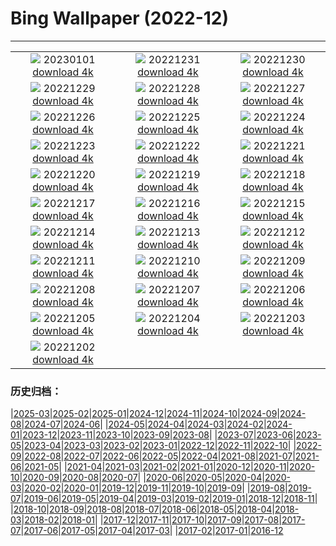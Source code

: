 # Bing Wallpaper (2022-12)
**************
| | | |
| :----: | :----: | :----: |
| ![](https://www.bing.com/th?id=OHR.SydneyNYE_EN-US3807524923_1920x1080.jpg) 20230101 [download 4k](https://www.bing.com/th?id=OHR.SydneyNYE_EN-US3807524923_UHD.jpg) | ![](https://www.bing.com/th?id=OHR.ChalkRock_EN-US3353441410_1920x1080.jpg) 20221231 [download 4k](https://www.bing.com/th?id=OHR.ChalkRock_EN-US3353441410_UHD.jpg) | ![](https://www.bing.com/th?id=OHR.ButterflyEffect_EN-US4238684091_1920x1080.jpg) 20221230 [download 4k](https://www.bing.com/th?id=OHR.ButterflyEffect_EN-US4238684091_UHD.jpg) |
| ![](https://www.bing.com/th?id=OHR.ChiesaBianca_EN-US6649530996_1920x1080.jpg) 20221229 [download 4k](https://www.bing.com/th?id=OHR.ChiesaBianca_EN-US6649530996_UHD.jpg) | ![](https://www.bing.com/th?id=OHR.BlueLagoon_EN-US6577382520_1920x1080.jpg) 20221228 [download 4k](https://www.bing.com/th?id=OHR.BlueLagoon_EN-US6577382520_UHD.jpg) | ![](https://www.bing.com/th?id=OHR.BeverleyWestwood_EN-US6464100653_1920x1080.jpg) 20221227 [download 4k](https://www.bing.com/th?id=OHR.BeverleyWestwood_EN-US6464100653_UHD.jpg) |
| ![](https://www.bing.com/th?id=OHR.ChristmasSouvenir_EN-US6355954352_1920x1080.jpg) 20221226 [download 4k](https://www.bing.com/th?id=OHR.ChristmasSouvenir_EN-US6355954352_UHD.jpg) | ![](https://www.bing.com/th?id=OHR.AmalgaTree_EN-US6271369167_1920x1080.jpg) 20221225 [download 4k](https://www.bing.com/th?id=OHR.AmalgaTree_EN-US6271369167_UHD.jpg) | ![](https://www.bing.com/th?id=OHR.GentooGrievances_EN-US6133793039_1920x1080.jpg) 20221224 [download 4k](https://www.bing.com/th?id=OHR.GentooGrievances_EN-US6133793039_UHD.jpg) |
| ![](https://www.bing.com/th?id=OHR.TreeGaleriesLafayette_EN-US9731347729_1920x1080.jpg) 20221223 [download 4k](https://www.bing.com/th?id=OHR.TreeGaleriesLafayette_EN-US9731347729_UHD.jpg) | ![](https://www.bing.com/th?id=OHR.SolarHalo_EN-US5994527098_1920x1080.jpg) 20221222 [download 4k](https://www.bing.com/th?id=OHR.SolarHalo_EN-US5994527098_UHD.jpg) | ![](https://www.bing.com/th?id=OHR.PalaceBelvedere_EN-US5817237970_1920x1080.jpg) 20221221 [download 4k](https://www.bing.com/th?id=OHR.PalaceBelvedere_EN-US5817237970_UHD.jpg) |
| ![](https://www.bing.com/th?id=OHR.WinterberryBush_EN-US5722169778_1920x1080.jpg) 20221220 [download 4k](https://www.bing.com/th?id=OHR.WinterberryBush_EN-US5722169778_UHD.jpg) | ![](https://www.bing.com/th?id=OHR.SouthBeach_EN-US5638482869_1920x1080.jpg) 20221219 [download 4k](https://www.bing.com/th?id=OHR.SouthBeach_EN-US5638482869_UHD.jpg) | ![](https://www.bing.com/th?id=OHR.GlacierGoats_EN-US5564943350_1920x1080.jpg) 20221218 [download 4k](https://www.bing.com/th?id=OHR.GlacierGoats_EN-US5564943350_UHD.jpg) |
| ![](https://www.bing.com/th?id=OHR.AtlantaLights_EN-US5495340965_1920x1080.jpg) 20221217 [download 4k](https://www.bing.com/th?id=OHR.AtlantaLights_EN-US5495340965_UHD.jpg) | ![](https://www.bing.com/th?id=OHR.Borovets_EN-US3037571286_1920x1080.jpg) 20221216 [download 4k](https://www.bing.com/th?id=OHR.Borovets_EN-US3037571286_UHD.jpg) | ![](https://www.bing.com/th?id=OHR.GildedFlicker_EN-US2911251361_1920x1080.jpg) 20221215 [download 4k](https://www.bing.com/th?id=OHR.GildedFlicker_EN-US2911251361_UHD.jpg) |
| ![](https://www.bing.com/th?id=OHR.InstagramHallstatt_EN-US2608371794_1920x1080.jpg) 20221214 [download 4k](https://www.bing.com/th?id=OHR.InstagramHallstatt_EN-US2608371794_UHD.jpg) | ![](https://www.bing.com/th?id=OHR.PoinsettiaDay_EN-US2361694439_1920x1080.jpg) 20221213 [download 4k](https://www.bing.com/th?id=OHR.PoinsettiaDay_EN-US2361694439_UHD.jpg) | ![](https://www.bing.com/th?id=OHR.TangleCreekFalls_EN-US2231198096_1920x1080.jpg) 20221212 [download 4k](https://www.bing.com/th?id=OHR.TangleCreekFalls_EN-US2231198096_UHD.jpg) |
| ![](https://www.bing.com/th?id=OHR.SaltDesert_EN-US2123050087_1920x1080.jpg) 20221211 [download 4k](https://www.bing.com/th?id=OHR.SaltDesert_EN-US2123050087_UHD.jpg) | ![](https://www.bing.com/th?id=OHR.NorwayMuskox_EN-US1914627688_1920x1080.jpg) 20221210 [download 4k](https://www.bing.com/th?id=OHR.NorwayMuskox_EN-US1914627688_UHD.jpg) | ![](https://www.bing.com/th?id=OHR.FlorenceAerial_EN-US1751882328_1920x1080.jpg) 20221209 [download 4k](https://www.bing.com/th?id=OHR.FlorenceAerial_EN-US1751882328_UHD.jpg) |
| ![](https://www.bing.com/th?id=OHR.KaneoheHI_EN-US1621373073_1920x1080.jpg) 20221208 [download 4k](https://www.bing.com/th?id=OHR.KaneoheHI_EN-US1621373073_UHD.jpg) | ![](https://www.bing.com/th?id=OHR.GreatEgret_EN-US1489292796_1920x1080.jpg) 20221207 [download 4k](https://www.bing.com/th?id=OHR.GreatEgret_EN-US1489292796_UHD.jpg) | ![](https://www.bing.com/th?id=OHR.StNick_EN-US1370158441_1920x1080.jpg) 20221206 [download 4k](https://www.bing.com/th?id=OHR.StNick_EN-US1370158441_UHD.jpg) |
| ![](https://www.bing.com/th?id=OHR.KilimanjaroElephants_EN-US1249382486_1920x1080.jpg) 20221205 [download 4k](https://www.bing.com/th?id=OHR.KilimanjaroElephants_EN-US1249382486_UHD.jpg) | ![](https://www.bing.com/th?id=OHR.MiamiDT_EN-US0878462019_1920x1080.jpg) 20221204 [download 4k](https://www.bing.com/th?id=OHR.MiamiDT_EN-US0878462019_UHD.jpg) | ![](https://www.bing.com/th?id=OHR.BraidedRiverDelta_EN-US0693594934_1920x1080.jpg) 20221203 [download 4k](https://www.bing.com/th?id=OHR.BraidedRiverDelta_EN-US0693594934_UHD.jpg) |
| ![](https://www.bing.com/th?id=OHR.AntarcticaDay_EN-US9921573438_1920x1080.jpg) 20221202 [download 4k](https://www.bing.com/th?id=OHR.AntarcticaDay_EN-US9921573438_UHD.jpg) |  |  |

### 历史归档：

|[2025-03](bing/2025-03/2025-03.md)|[2025-02](bing/2025-02/2025-02.md)|[2025-01](bing/2025-01/2025-01.md)|[2024-12](bing/2024-12/2024-12.md)|[2024-11](bing/2024-11/2024-11.md)|[2024-10](bing/2024-10/2024-10.md)|[2024-09](bing/2024-09/2024-09.md)|[2024-08](bing/2024-08/2024-08.md)|[2024-07](bing/2024-07/2024-07.md)|[2024-06](bing/2024-06/2024-06.md)|
|[2024-05](bing/2024-05/2024-05.md)|[2024-04](bing/2024-04/2024-04.md)|[2024-03](bing/2024-03/2024-03.md)|[2024-02](bing/2024-02/2024-02.md)|[2024-01](bing/2024-01/2024-01.md)|[2023-12](bing/2023-12/2023-12.md)|[2023-11](bing/2023-11/2023-11.md)|[2023-10](bing/2023-10/2023-10.md)|[2023-09](bing/2023-09/2023-09.md)|[2023-08](bing/2023-08/2023-08.md)|
|[2023-07](bing/2023-07/2023-07.md)|[2023-06](bing/2023-06/2023-06.md)|[2023-05](bing/2023-05/2023-05.md)|[2023-04](bing/2023-04/2023-04.md)|[2023-03](bing/2023-03/2023-03.md)|[2023-02](bing/2023-02/2023-02.md)|[2023-01](bing/2023-01/2023-01.md)|[2022-12](bing/2022-12/2022-12.md)|[2022-11](bing/2022-11/2022-11.md)|[2022-10](bing/2022-10/2022-10.md)|
|[2022-09](bing/2022-09/2022-09.md)|[2022-08](bing/2022-08/2022-08.md)|[2022-07](bing/2022-07/2022-07.md)|[2022-06](bing/2022-06/2022-06.md)|[2022-05](bing/2022-05/2022-05.md)|[2022-04](bing/2022-04/2022-04.md)|[2021-08](bing/2021-08/2021-08.md)|[2021-07](bing/2021-07/2021-07.md)|[2021-06](bing/2021-06/2021-06.md)|[2021-05](bing/2021-05/2021-05.md)|
|[2021-04](bing/2021-04/2021-04.md)|[2021-03](bing/2021-03/2021-03.md)|[2021-02](bing/2021-02/2021-02.md)|[2021-01](bing/2021-01/2021-01.md)|[2020-12](bing/2020-12/2020-12.md)|[2020-11](bing/2020-11/2020-11.md)|[2020-10](bing/2020-10/2020-10.md)|[2020-09](bing/2020-09/2020-09.md)|[2020-08](bing/2020-08/2020-08.md)|[2020-07](bing/2020-07/2020-07.md)|
|[2020-06](bing/2020-06/2020-06.md)|[2020-05](bing/2020-05/2020-05.md)|[2020-04](bing/2020-04/2020-04.md)|[2020-03](bing/2020-03/2020-03.md)|[2020-02](bing/2020-02/2020-02.md)|[2020-01](bing/2020-01/2020-01.md)|[2019-12](bing/2019-12/2019-12.md)|[2019-11](bing/2019-11/2019-11.md)|[2019-10](bing/2019-10/2019-10.md)|[2019-09](bing/2019-09/2019-09.md)|
|[2019-08](bing/2019-08/2019-08.md)|[2019-07](bing/2019-07/2019-07.md)|[2019-06](bing/2019-06/2019-06.md)|[2019-05](bing/2019-05/2019-05.md)|[2019-04](bing/2019-04/2019-04.md)|[2019-03](bing/2019-03/2019-03.md)|[2019-02](bing/2019-02/2019-02.md)|[2019-01](bing/2019-01/2019-01.md)|[2018-12](bing/2018-12/2018-12.md)|[2018-11](bing/2018-11/2018-11.md)|
|[2018-10](bing/2018-10/2018-10.md)|[2018-09](bing/2018-09/2018-09.md)|[2018-08](bing/2018-08/2018-08.md)|[2018-07](bing/2018-07/2018-07.md)|[2018-06](bing/2018-06/2018-06.md)|[2018-05](bing/2018-05/2018-05.md)|[2018-04](bing/2018-04/2018-04.md)|[2018-03](bing/2018-03/2018-03.md)|[2018-02](bing/2018-02/2018-02.md)|[2018-01](bing/2018-01/2018-01.md)|
|[2017-12](bing/2017-12/2017-12.md)|[2017-11](bing/2017-11/2017-11.md)|[2017-10](bing/2017-10/2017-10.md)|[2017-09](bing/2017-09/2017-09.md)|[2017-08](bing/2017-08/2017-08.md)|[2017-07](bing/2017-07/2017-07.md)|[2017-06](bing/2017-06/2017-06.md)|[2017-05](bing/2017-05/2017-05.md)|[2017-04](bing/2017-04/2017-04.md)|[2017-03](bing/2017-03/2017-03.md)|
|[2017-02](bing/2017-02/2017-02.md)|[2017-01](bing/2017-01/2017-01.md)|[2016-12](bing/2016-12/2016-12.md)